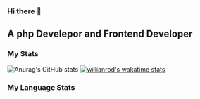### Hi there 👋
<h2>A php Develepor and Frontend Developer</h2>


<h3>My Stats</h3>

![Anurag's GitHub stats](https://github-readme-stats.vercel.app/api?username=justizha&show_icons=true&theme=onedark) [![willianrod's wakatime stats](https://github-readme-stats.vercel.app/api/wakatime?username=justizha&theme=onedark)](https://github.com/anuraghazra/github-readme-stats)
<h3>My Language Stats</h3>
